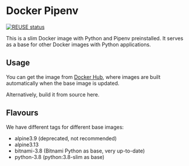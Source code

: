 <!--
SPDX-FileCopyrightText: 2021 Free Software Foundation Europe <https://fsfe.org>

SPDX-License-Identifier: GPL-3.0-or-later
-->

# Docker Pipenv

[![REUSE status](https://api.reuse.software/badge/git.fsfe.org/fsfe-system-hackers/docker-pipenv)](https://api.reuse.software/info/git.fsfe.org/fsfe-system-hackers/docker-pipenv)

This is a slim Docker image with Python and Pipenv preinstalled. It serves as
a base for other Docker images with Python applications.

## Usage

You can get the image from [Docker Hub](https://hub.docker.com/r/fsfe/pipenv),
where images are built automatically when the base image is updated.

Alternatively, build it from source here.

## Flavours

We have different tags for different base images:

* alpine3.9 (deprecated, not recommended)
* alpine3.13
* bitnami-3.8 (Bitnami Python as base, very up-to-date)
* python-3.8 (python:3.8-slim as base)
